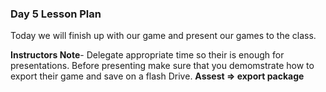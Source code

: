 ### Day 5 Lesson Plan

Today we will finish up with our game and present our games to the class.

**Instructors Note**- Delegate appropriate time so their is enough for presentations. Before presenting make sure that you demomstrate how to export their game and save on a flash Drive. **Assest => export package**
